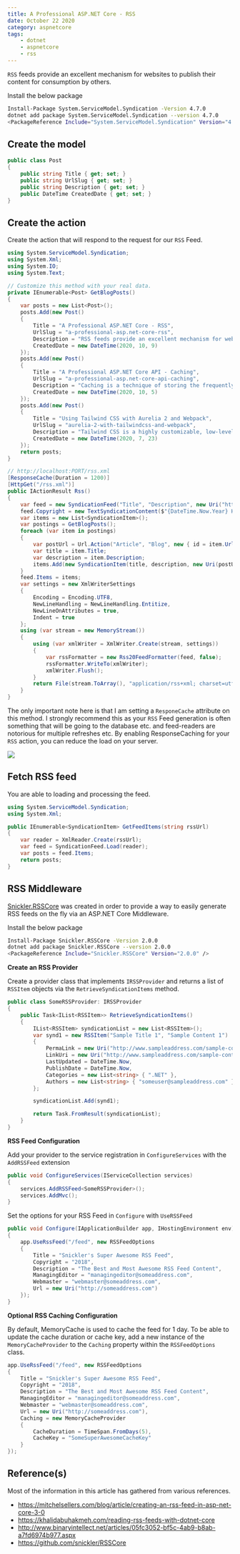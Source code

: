 ```yaml
---
title: A Professional ASP.NET Core - RSS
date: October 22 2020
category: aspnetcore
tags:
    - dotnet
    - aspnetcore
    - rss
---
```


`RSS` feeds provide an excellent mechanism for websites to publish their content for consumption by others.

<!-- more -->

Install the below package

```bash
Install-Package System.ServiceModel.Syndication -Version 4.7.0
dotnet add package System.ServiceModel.Syndication --version 4.7.0
<PackageReference Include="System.ServiceModel.Syndication" Version="4.7.0" />
```

## Create the model

```cs
public class Post
{
    public string Title { get; set; }
    public string UrlSlug { get; set; }
    public string Description { get; set; }
    public DateTime CreatedDate { get; set; }
}
```

## Create the action

Create the action that will respond to the request for our `RSS` Feed.

```cs
using System.ServiceModel.Syndication;
using System.Xml;
using System.IO;
using System.Text;

// Customize this method with your real data.
private IEnumerable<Post> GetBlogPosts()
{
    var posts = new List<Post>();
    posts.Add(new Post()
    {
        Title = "A Professional ASP.NET Core - RSS",
        UrlSlug = "a-professional-asp.net-core-rss",
        Description = "RSS feeds provide an excellent mechanism for websites to publish their content for consumption by others.",
        CreatedDate = new DateTime(2020, 10, 9)
    });
    posts.Add(new Post()
    {
        Title = "A Professional ASP.NET Core API - Caching",
        UrlSlug = "a-professional-asp.net-core-api-caching",
        Description = "Caching is a technique of storing the frequently accessed/used data so that the future requests for those sets of data can be served much faster to the client..",
        CreatedDate = new DateTime(2020, 10, 5)
    });
    posts.Add(new Post()
    {
        Title = "Using Tailwind CSS with Aurelia 2 and Webpack",
        UrlSlug = "aurelia-2-with-tailwindcss-and-webpack",
        Description = "Tailwind CSS is a highly customizable, low-level CSS framework that gives you all of the building blocks you need to build bespoke designs without any annoying opinionated styles you have to fight to override.",
        CreatedDate = new DateTime(2020, 7, 23)
    });
    return posts;
}

// http://localhost:PORT/rss.xml
[ResponseCache(Duration = 1200)]
[HttpGet("/rss.xml")]
public IActionResult Rss()
{
    var feed = new SyndicationFeed("Title", "Description", new Uri("https://hamedfathi.me"), "RSSUrl", DateTime.Now);
    feed.Copyright = new TextSyndicationContent($"{DateTime.Now.Year} Hamed Fathi");
    var items = new List<SyndicationItem>();
    var postings = GetBlogPosts();
    foreach (var item in postings)
    {
        var postUrl = Url.Action("Article", "Blog", new { id = item.UrlSlug }, HttpContext.Request.Scheme);
        var title = item.Title;
        var description = item.Description;
        items.Add(new SyndicationItem(title, description, new Uri(postUrl), item.UrlSlug, item.CreatedDate));
    }
    feed.Items = items;
    var settings = new XmlWriterSettings
    {
        Encoding = Encoding.UTF8,
        NewLineHandling = NewLineHandling.Entitize,
        NewLineOnAttributes = true,
        Indent = true
    };
    using (var stream = new MemoryStream())
    {
        using (var xmlWriter = XmlWriter.Create(stream, settings))
        {
            var rssFormatter = new Rss20FeedFormatter(feed, false);
            rssFormatter.WriteTo(xmlWriter);
            xmlWriter.Flush();
        }
        return File(stream.ToArray(), "application/rss+xml; charset=utf-8");
    }
}
```

The only important note here is that I am setting a `ResponeCache` attribute on this method. I strongly recommend this as your `RSS` Feed generation is often something that will be going to the database etc. and feed-readers are notorious for multiple refreshes etc. By enabling ResponseCaching for your `RSS` action, you can reduce the load on your server.

![](/images/a-professional-asp.net-core-rss/rss.png)


## Fetch RSS feed

You are able to loading and processing the feed.

```cs
using System.ServiceModel.Syndication;
using System.Xml;

public IEnumerable<SyndicationItem> GetFeedItems(string rssUrl)
{
    var reader = XmlReader.Create(rssUrl);
    var feed = SyndicationFeed.Load(reader);
    var posts = feed.Items;
    return posts;
}
```

## RSS Middleware

[Snickler.RSSCore](https://github.com/snickler/RSSCore) was created in order to provide a way to easily generate RSS feeds on the fly via an ASP.NET Core Middleware.

Install the below package

```bash
Install-Package Snickler.RSSCore -Version 2.0.0
dotnet add package Snickler.RSSCore --version 2.0.0
<PackageReference Include="Snickler.RSSCore" Version="2.0.0" />
```

**Create an RSS Provider**

Create a provider class that implements `IRSSProvider` and returns a list of `RSSItem` objects via the `RetrieveSyndicationItems` method.

```cs
public class SomeRSSProvider: IRSSProvider
{
    public Task<IList<RSSItem>> RetrieveSyndicationItems()
    {
        IList<RSSItem> syndicationList = new List<RSSItem>();
        var synd1 = new RSSItem("Sample Title 1", "Sample Content 1")
        {
            PermaLink = new Uri("http://www.sampleaddress.com/sample-content-1"),
            LinkUri = new Uri("http://www.sampleaddress.com/sample-content-1"),
            LastUpdated = DateTime.Now,
            PublishDate = DateTime.Now,
            Categories = new List<string> { ".NET" },
            Authors = new List<string> { "someuser@sampleaddress.com" }
        };

        syndicationList.Add(synd1);

        return Task.FromResult(syndicationList);
    }
}
```

**RSS Feed Configuration**

Add your provider to the service registration in `ConfigureServices` with the `AddRSSFeed` extension

```cs
public void ConfigureServices(IServiceCollection services)
{
	services.AddRSSFeed<SomeRSSProvider>();
	services.AddMvc();
}
```

Set the options for your RSS Feed in `Configure` with `UseRSSFeed`

```cs
public void Configure(IApplicationBuilder app, IHostingEnvironment env)
{
    app.UseRssFeed("/feed", new RSSFeedOptions
    {
        Title = "Snickler's Super Awesome RSS Feed",
        Copyright = "2018",
        Description = "The Best and Most Awesome RSS Feed Content",
        ManagingEditor = "managingeditor@someaddress.com",
        Webmaster = "webmaster@someaddress.com",
        Url = new Uri("http://someaddress.com")
    });
}
```

**Optional RSS Caching Configuration**

By default, MemoryCache is used to cache the feed for 1 day. To be able to update the cache duration or cache key, add a new instance of the `MemoryCacheProvider` to the `Caching` property within the `RSSFeedOptions` class. 

```cs
app.UseRssFeed("/feed", new RSSFeedOptions
{
    Title = "Snickler's Super Awesome RSS Feed",
    Copyright = "2018",
    Description = "The Best and Most Awesome RSS Feed Content",
    ManagingEditor = "managingeditor@someaddress.com",
    Webmaster = "webmaster@someaddress.com",
    Url = new Uri("http://someaddress.com"),
    Caching = new MemoryCacheProvider 
    {
        CacheDuration = TimeSpan.FromDays(5),
        CacheKey = "SomeSuperAwesomeCacheKey"
    }
});
```

## Reference(s)

Most of the information in this article has gathered from various references.

* https://mitchelsellers.com/blog/article/creating-an-rss-feed-in-asp-net-core-3-0
* https://khalidabuhakmeh.com/reading-rss-feeds-with-dotnet-core
* http://www.binaryintellect.net/articles/05fc3052-bf5c-4ab9-b8ab-a7fd6974b977.aspx
* https://github.com/snickler/RSSCore